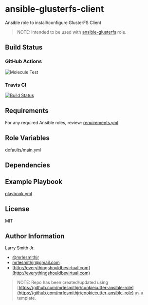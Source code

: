 # ansible-glusterfs-client

Ansible role to install/configure GlusterFS Client

> NOTE: Intended to be used with [ansible-glusterfs](https://github.com/mrlesmithjr/ansible-glusterfs) role.

## Build Status

### GitHub Actions

![Molecule Test](https://github.com/mrlesmithjr/ansible-glusterfs-client/workflows/Molecule%20Test/badge.svg)

### Travis CI

[![Build Status](https://travis-ci.org/mrlesmithjr/ansible-glusterfs-client.svg?branch=master)](https://travis-ci.org/mrlesmithjr/ansible-glusterfs-client)

## Requirements

For any required Ansible roles, review:
[requirements.yml](requirements.yml)

## Role Variables

[defaults/main.yml](defaults/main.yml)

## Dependencies

## Example Playbook

[playbook.yml](playbook.yml)

## License

MIT

## Author Information

Larry Smith Jr.

- [@mrlesmithjr](https://twitter.com/mrlesmithjr)
- [mrlesmithjr@gmail.com](mailto:mrlesmithjr@gmail.com)
- [http://everythingshouldbevirtual.com](http://everythingshouldbevirtual.com)

> NOTE: Repo has been created/updated using [https://github.com/mrlesmithjr/cookiecutter-ansible-role](https://github.com/mrlesmithjr/cookiecutter-ansible-role) as a template.
